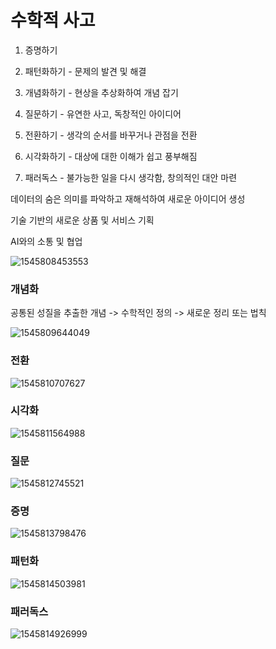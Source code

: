 # 수학적 사고

1. 증명하기

2. 패턴화하기 - 문제의 발견 및 해결

3. 개념화하기 - 현상을 추상화하여 개념 잡기

4. 질문하기 - 유연한 사고, 독창적인 아이디어

5. 전환하기 - 생각의 순서를 바꾸거나 관점을 전환

6. 시각화하기 - 대상에 대한 이해가 쉽고 풍부해짐

7. 패러독스 - 불가능한 일을 다시 생각함, 창의적인 대안 마련


데이터의 숨은 의미를 파악하고 재해석하여 새로운 아이디어 생성

기술 기반의 새로운 상품 및 서비스 기획

AI와의 소통 및 협업

![1545808453553](C:\Users\student\AppData\Roaming\Typora\typora-user-images\1545808453553.png)



### 개념화

공통된 성질을 추출한 개념 -> 수학적인 정의 -> 새로운 정리 또는 법칙

![1545809644049](C:\Users\student\AppData\Roaming\Typora\typora-user-images\1545809644049.png)



### 전환

![1545810707627](C:\Users\student\AppData\Roaming\Typora\typora-user-images\1545810707627.png)



### 시각화

![1545811564988](C:\Users\student\AppData\Roaming\Typora\typora-user-images\1545811564988.png)



### 질문

![1545812745521](C:\Users\student\AppData\Roaming\Typora\typora-user-images\1545812745521.png)



### 증명

![1545813798476](C:\Users\student\AppData\Roaming\Typora\typora-user-images\1545813798476.png)



### 패턴화

![1545814503981](C:\Users\student\AppData\Roaming\Typora\typora-user-images\1545814503981.png)



### 패러독스

![1545814926999](C:\Users\student\AppData\Roaming\Typora\typora-user-images\1545814926999.png)

